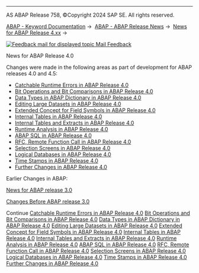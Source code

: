   

* * *

AS ABAP Release 758, ©Copyright 2024 SAP SE. All rights reserved.

[ABAP - Keyword Documentation](https://help.sap.com/doc/abapdocu_758_index_htm/7.58/en-US/abenabap.htm) →  [ABAP - ABAP Release News](https://help.sap.com/doc/abapdocu_758_index_htm/7.58/en-US/abennews.htm) →  [News for ABAP Release 4.xx](https://help.sap.com/doc/abapdocu_758_index_htm/7.58/en-US/abennews-4.htm) → 

 [![](Mail.gif?object=Mail.gif "Feedback mail for displayed topic") Mail Feedback](mailto:f1_help@sap.com?subject=Feedback%20on%20ABAP%20Documentation&body=Document:%20News%20for%20ABAP%20Release%204.0%2C%20ABENNEWS-40%2C%20758%0D%0A%0D%0AError:%0D%0A%0D%0A%0D%0A%0D%0ASuggestion%20for%20improvement:)

News for ABAP Release 4.0

Changes were made in the following areas as part of development for ABAP releases 4.0 and 4.5:

-   [Catchable Runtime Errors in ABAP Release 4.0](https://help.sap.com/doc/abapdocu_758_index_htm/7.58/en-US/abennews-40-sysexc.htm)
-   [Bit Operations and Bit Comparisons in ABAP Release 4.0](https://help.sap.com/doc/abapdocu_758_index_htm/7.58/en-US/abennews-40-bitops.htm)
-   [Data Types in ABAP Dictionary in ABAP Release 4.0](https://help.sap.com/doc/abapdocu_758_index_htm/7.58/en-US/abennews-40-dictionary-types.htm)
-   [Editing Large Datasets in ABAP Release 4.0](https://help.sap.com/doc/abapdocu_758_index_htm/7.58/en-US/abennews-40-performance.htm)
-   [Extended Concept for Field Symbols in ABAP Release 4.0](https://help.sap.com/doc/abapdocu_758_index_htm/7.58/en-US/abennews-40-assign.htm)
-   [Internal Tables in ABAP Release 4.0](https://help.sap.com/doc/abapdocu_758_index_htm/7.58/en-US/abennews-40-keytab.htm)
-   [Internal Tables and Extracts in ABAP Release 4.0](https://help.sap.com/doc/abapdocu_758_index_htm/7.58/en-US/abennews-40-itab-more.htm)
-   [Runtime Analysis in ABAP Release 4.0](https://help.sap.com/doc/abapdocu_758_index_htm/7.58/en-US/abennews-40-se30.htm)
-   [ABAP SQL in ABAP Release 4.0](https://help.sap.com/doc/abapdocu_758_index_htm/7.58/en-US/abennews-40-abap_sql.htm)
-   [RFC, Remote Function Call in ABAP Release 4.0](https://help.sap.com/doc/abapdocu_758_index_htm/7.58/en-US/abennews-40-rfc.htm)
-   [Selection Screens in ABAP Release 4.0](https://help.sap.com/doc/abapdocu_758_index_htm/7.58/en-US/abennews-40-selscreen.htm)
-   [Logical Databases in ABAP Release 4.0](https://help.sap.com/doc/abapdocu_758_index_htm/7.58/en-US/abennews-40-ldb.htm)
-   [Time Stamps in ABAP Release 4.0](https://help.sap.com/doc/abapdocu_758_index_htm/7.58/en-US/abennews-40-timestamp.htm)
-   [Further Changes in ABAP Release 4.0](https://help.sap.com/doc/abapdocu_758_index_htm/7.58/en-US/abennews-40-other-40ab.htm)

Earlier Changes in ABAP:

[News for ABAP release 3.0](https://help.sap.com/doc/abapdocu_758_index_htm/7.58/en-US/abennews-30.htm)

[Changes Before ABAP release 3.0](https://help.sap.com/doc/abapdocu_758_index_htm/7.58/en-US/abennews-21.htm)

Continue
[Catchable Runtime Errors in ABAP Release 4.0](https://help.sap.com/doc/abapdocu_758_index_htm/7.58/en-US/abennews-40-sysexc.htm)
[Bit Operations and Bit Comparisons in ABAP Release 4.0](https://help.sap.com/doc/abapdocu_758_index_htm/7.58/en-US/abennews-40-bitops.htm)
[Data Types in ABAP Dictionary in ABAP Release 4.0](https://help.sap.com/doc/abapdocu_758_index_htm/7.58/en-US/abennews-40-dictionary-types.htm)
[Editing Large Datasets in ABAP Release 4.0](https://help.sap.com/doc/abapdocu_758_index_htm/7.58/en-US/abennews-40-performance.htm)
[Extended Concept for Field Symbols in ABAP Release 4.0](https://help.sap.com/doc/abapdocu_758_index_htm/7.58/en-US/abennews-40-assign.htm)
[Internal Tables in ABAP Release 4.0](https://help.sap.com/doc/abapdocu_758_index_htm/7.58/en-US/abennews-40-keytab.htm)
[Internal Tables and Extracts in ABAP Release 4.0](https://help.sap.com/doc/abapdocu_758_index_htm/7.58/en-US/abennews-40-itab-more.htm)
[Runtime Analysis in ABAP Release 4.0](https://help.sap.com/doc/abapdocu_758_index_htm/7.58/en-US/abennews-40-se30.htm)
[ABAP SQL in ABAP Release 4.0](https://help.sap.com/doc/abapdocu_758_index_htm/7.58/en-US/abennews-40-abap_sql.htm)
[RFC, Remote Function Call in ABAP Release 4.0](https://help.sap.com/doc/abapdocu_758_index_htm/7.58/en-US/abennews-40-rfc.htm)
[Selection Screens in ABAP Release 4.0](https://help.sap.com/doc/abapdocu_758_index_htm/7.58/en-US/abennews-40-selscreen.htm)
[Logical Databases in ABAP Release 4.0](https://help.sap.com/doc/abapdocu_758_index_htm/7.58/en-US/abennews-40-ldb.htm)
[Time Stamps in ABAP Release 4.0](https://help.sap.com/doc/abapdocu_758_index_htm/7.58/en-US/abennews-40-timestamp.htm)
[Further Changes in ABAP Release 4.0](https://help.sap.com/doc/abapdocu_758_index_htm/7.58/en-US/abennews-40-other-40ab.htm)
